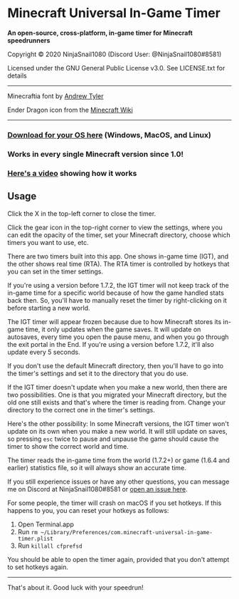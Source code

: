# Minecraft Universal In-Game Timer
**An open-source, cross-platform, in-game timer for Minecraft speedrunners**

Copyright © 2020 NinjaSnail1080 (Discord User: @NinjaSnail1080#8581)

Licensed under the GNU General Public License v3.0. See LICENSE.txt for details

---

Minecraftia font by [Andrew Tyler](https://ajtyler.co/)

Ender Dragon icon from the [Minecraft Wiki](https://minecraft.gamepedia.com/Minecraft_Wiki)

---

### [Download for your OS here](https://github.com/NinjaSnail1080/mc-universal-in-game-timer/releases) (Windows, MacOS, and Linux)

### Works in every single Minecraft version since 1.0!

### [Here's a video](https://www.youtube.com/watch?v=fPESBmKYi0Q) showing how it works

## Usage
Click the X in the top-left corner to close the timer.

Click the gear icon in the top-right corner to view the settings, where you can edit the opacity of the timer, set your Minecraft directory, choose which timers you want to use, etc.

There are two timers built into this app. One shows in-game time (IGT), and the other shows real time (RTA). The RTA timer is controlled by hotkeys that you can set in the timer settings.

If you're using a version before 1.7.2, the IGT timer will not keep track of the in-game time for a specific world because of how the game handled stats back then. So, you'll have to manually reset the timer by right-clicking on it before starting a new world.

The IGT timer will appear frozen because due to how Minecraft stores its in-game time, it only updates when the game saves. It will update on autosaves, every time you open the pause menu, and when you go through the exit portal in the End. If you're using a version before 1.7.2, it'll also update every 5 seconds.

If you don't use the default Minecraft directory, then you'll have to go into the timer's settings and set it to the directory that you do use.

If the IGT timer doesn't update when you make a new world, then there are two possibilities. One is that you migrated your Minecraft directory, but the old one still exists and that's where the timer is reading from. Change your directory to the correct one in the timer's settings.

Here's the other possibility: In some Minecraft versions, the IGT timer won't update on its own when you make a new world. It will still update on saves, so pressing `esc` twice to pause and unpause the game should cause the timer to show the correct world and time.

The timer reads the in-game time from the world (1.7.2+) or game (1.6.4 and earlier) statistics file, so it will always show an accurate time.

If you still experience issues or have any other questions, you can message me on Discord at NinjaSnail1080#8581 or [open an issue here](https://github.com/NinjaSnail1080/mc-universal-in-game-timer/issues).

For some people, the timer will crash on macOS if you set hotkeys.  If this happens to you, you can reset your hotkeys as follows:

1. Open Terminal.app
2. Run `rm ~/Library/Preferences/com.minecraft-universal-in-game-timer.plist`
3. Run `killall cfprefsd`

You should be able to open the timer again, provided that you don't attempt to set hotkeys again.

---

That's about it. Good luck with your speedrun!
